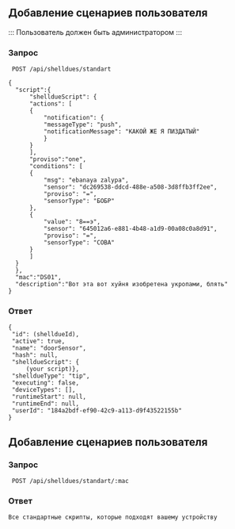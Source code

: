 ## **Добавление сценариев пользователя**
::: Пользователь должен быть администратором 
:::
  ### Запрос
  ```
   POST /api/shelldues/standart

{
    "script":{
        "shelldueScript": {
        "actions": [
        {
            "notification": {
            "messageType": "push",
            "notificationMessage": "КАКОЙ ЖЕ Я ПИЗДАТЫЙ"
            }
        }
        ],
        "proviso":"one",
        "conditions": [
        {
            "msg": "ebanaya zalypa",
            "sensor": "dc269538-ddcd-488e-a508-3d8ffb3ff2ee",
            "proviso": "=",
            "sensorType": "БОБР"
        },
        {
            "value": "8==э",
            "sensor": "645012a6-e881-4b48-a1d9-00a08c0a8d91",
            "proviso": "=",
            "sensorType": "СОВА"
        }
        ]
    }
    },
    "mac":"DS01",
    "description":"Вот эта вот хуйня изобретена укропами, блять"
}
   ```
  ### Ответ
   ```
   {
    "id": (shelldueId),
    "active": true,
    "name": "doorSensor",
    "hash": null,
    "shelldueScript": {
        (your script)},
    "shelldueType": "tip",
    "executing": false,
    "deviceTypes": [],
    "runtimeStart": null,
    "runtimeEnd": null,
    "userId": "184a2bdf-ef90-42c9-a113-d9f43522155b"
}
```

## **Добавление сценариев пользователя**
  ### Запрос
  ```
   POST /api/shelldues/standart/:mac
   ```
  ### Ответ
   ```
   Все стандартные скрипты, которые подходят вашему устройству
```
